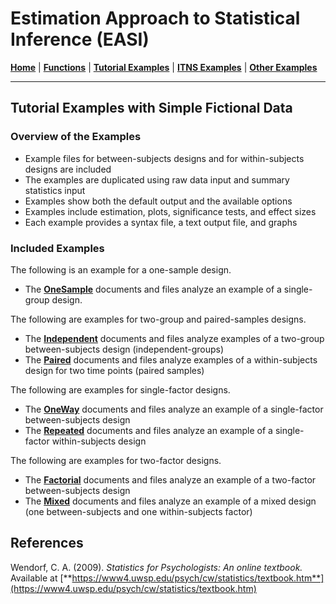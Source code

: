 # Estimation Approach to Statistical Inference (EASI)

[**Home**](https://github.com/cwendorf/EASI/) | 
[**Functions**](https://github.com/cwendorf/EASI/tree/master/A-Functions) | 
[**Tutorial Examples**](https://github.com/cwendorf/EASI/tree/master/B-TutorialExamples) | 
[**ITNS Examples**](https://github.com/cwendorf/EASI/tree/master/C-ITNSExamples) | 
[**Other Examples**](https://github.com/cwendorf/EASI/tree/master/D-OtherExamples)

---

## Tutorial Examples with Simple Fictional Data

### Overview of the Examples

- Example files for between-subjects designs and for within-subjects designs are included
- The examples are duplicated using raw data input and summary statistics input
- Examples show both the default output and the available options
- Examples include estimation, plots, significance tests, and effect sizes
- Each example provides a syntax file, a text output file, and graphs

### Included Examples

The following is an example for a one-sample design.

- The [**OneSample**](./OneSample/) documents and files analyze an example of a single-group design.

The following are examples for two-group and paired-samples designs.

- The [**Independent**](./Independent/) documents and files analyze examples of a two-group between-subjects design (independent-groups)
- The [**Paired**](./Paired/) documents and files analyze examples of a within-subjects design for two time points (paired samples)

The following are examples for single-factor designs.

- The [**OneWay**](./OneWay/) documents and files analyze an example of a single-factor between-subjects design
- The [**Repeated**](./Repeated/) documents and files analyze an example of a single-factor within-subjects design

The following are examples for two-factor designs.
- The [**Factorial**](./Factorial/) documents and files analyze an example of a two-factor between-subjects design
- The [**Mixed**](./Mixed) documents and files analyze an example of a mixed design (one between-subjects and one within-subjects factor)

## References

Wendorf, C. A. (2009). _Statistics for Psychologists: An online textbook._ Available at [**https://www4.uwsp.edu/psych/cw/statistics/textbook.htm**](https://www4.uwsp.edu/psych/cw/statistics/textbook.htm)

